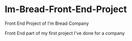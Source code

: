 # Im-Bread-Front-End-Project
Front End Project of I'm Bread Company 


Front End part of my first project I've done for a company 
